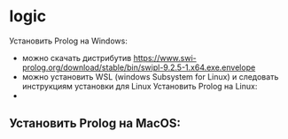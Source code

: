 # logic
Установить Prolog на Windows:
- можно скачать дистрибутив https://www.swi-prolog.org/download/stable/bin/swipl-9.2.5-1.x64.exe.envelope
- можно установить WSL (windows Subsystem for Linux) и следовать инструкциям установки для Linux
Установить Prolog на Linux:
- 
Установить Prolog на MacOS:
- 
